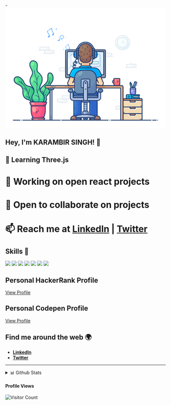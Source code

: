 -![gif](coder2.gif)

## **Hey, I'm KARAMBIR SINGH!** 👋

## 🌱 Learning Three.js
# 🔭 Working on open react projects
#  👯 Open to collaborate on projects
# 📫 Reach me at  [**LinkedIn**](https://linkedin.com/in/karambir-singh-rathorekv) |   [**Twitter**](https://twitter.com/Rathore_kv2498)


## Skills 🚀

![](https://img.shields.io/badge/HTML5-E34F26?style=for-the-badge&logo=html5&logoColor=white)
![](https://img.shields.io/badge/CSS3-1572B6?style=for-the-badge&logo=css3&logoColor=white)
![](https://img.shields.io/badge/React-20232A?style=for-the-badge&logo=react&logoColor=61DAFB)
![](https://img.shields.io/badge/Styled%20Components-d06ebe?style=for-the-badge&logo=styled-components&logoColor=white)
![](https://img.shields.io/badge/JavaScript-F7DF1E?style=for-the-badge&logo=javascript&logoColor=black)
![](https://img.shields.io/badge/Node.js-43853D?style=for-the-badge&logo=node.js&logoColor=white)
![](https://img.shields.io/badge/Express.js-404D59?style=for-the-badge)




## Personal HackerRank Profile
[View Profile](https://www.hackerrank.com/mind_rollingks)


## Personal Codepen Profile
[View Profile](https://codepen.io/rathore-kv)

## Find me around the web 🌍

- [**LinkedIn**](https://www.linkedin.com/in/karambir-singh-rathorekv)
-  [**Twitter**](https://twitter.com/Rathore_kv2498)

********

  
<details>
  <summary>📊 Github Stats</summary>

  <p align="center"> <img src="https://github-readme-stats.vercel.app/api?username=rathore-kv&show_icons=true&theme=gotham" alt="KV's Stats" /> 

</details>

  #### Profile Views
  
![Visitor Count](https://profile-counter.glitch.me/{rathore-kv}/count.svg) 

<!---
rathore-kv/rathore-kv is a ✨ special ✨ repository because its `README.md` (this file) appears on your GitHub profile.
You can click the Preview link to take a look at your changes.
--->
